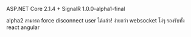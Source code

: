 ASP.NET Core 2.1.4 + SignalR 1.0.0-alpha1-final

alpha2 สามารถ force disconnect user ได้แล้ว!
ง่ายกว่า websocket โง่ๆ รองรับทั้ง react angular